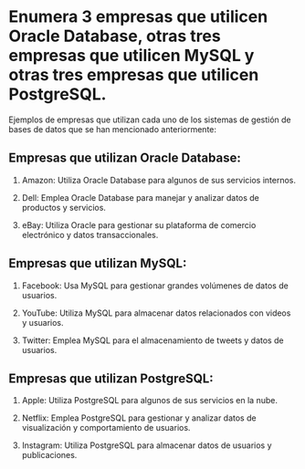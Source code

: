 # Enumera 3 empresas que utilicen Oracle Database, otras tres empresas que utilicen MySQL y otras tres empresas que utilicen PostgreSQL.

Ejemplos de empresas que utilizan cada uno de los sistemas de gestión de bases de datos que se han mencionado anteriormente:

## Empresas que utilizan Oracle Database:

1. Amazon: Utiliza Oracle Database para algunos de sus servicios internos.
   
2. Dell: Emplea Oracle Database para manejar y analizar datos de productos y servicios.
   
3. eBay: Utiliza Oracle para gestionar su plataforma de comercio electrónico y datos transaccionales.

## Empresas que utilizan MySQL:

1. Facebook: Usa MySQL para gestionar grandes volúmenes de datos de usuarios.
   
2. YouTube: Utiliza MySQL para almacenar datos relacionados con videos y usuarios.
   
3. Twitter: Emplea MySQL para el almacenamiento de tweets y datos de usuarios.

## Empresas que utilizan PostgreSQL:

1. Apple: Utiliza PostgreSQL para algunos de sus servicios en la nube.
   
2. Netflix: Emplea PostgreSQL para gestionar y analizar datos de visualización y comportamiento de usuarios.
   
3. Instagram: Utiliza PostgreSQL para almacenar datos de usuarios y publicaciones.

